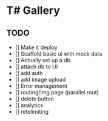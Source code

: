 # T# Gallery

## TODO

- [] Make it deploy
- [] Scaffold basic ui with mock data
- [] Actually set up a db
- [] attach db to UI
- [] add auth
- [] add image upload
- [] Error management
- [] routing/img page (parallel rout)
- [] delete button 
- [] analytics
- [] retelimiting
